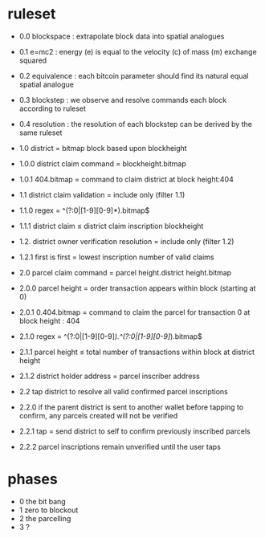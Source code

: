 # ruleset

- 0.0 blockspace : extrapolate block data into spatial analogues
- 0.1 e=mc2 : energy (e) is equal to the velocity (c) of mass (m) exchange squared
- 0.2 equivalence : each bitcoin parameter should find its natural equal spatial analogue
- 0.3 blockstep : we observe and resolve commands each block according to ruleset
- 0.4 resolution : the resolution of each blockstep can be derived by the same ruleset

- 1.0 district = bitmap block based upon blockheight
- 1.0.0 district claim command = blockheight.bitmap 
- 1.0.1 404.bitmap = command to claim district at block height:404
- 1.1 district claim validation = include only (filter 1.1)
- 1.1.0 regex =  ^(?:0|[1-9][0-9]*)\.bitmap$
- 1.1.1 district claim ≤ district claim inscription blockheight
- 1.2. district owner verification resolution = include only (filter 1.2)
- 1.2.1 first is first = lowest inscription number of valid claims

- 2.0 parcel claim command = parcel height.district height.bitmap
- 2.0.0 parcel height = order transaction appears within block (starting at 0)
- 2.0.1 0.404.bitmap = command to claim the parcel for transaction 0 at block height : 404
- 2.1.0 regex = ^(?:0|[1-9][0-9]*)\.^(?:0|[1-9][0-9]*)\.bitmap$
- 2.1.1 parcel height ≤ total number of transactions within block at district height
- 2.1.2 district holder address = parcel inscriber address
- 2.2 tap district to resolve all valid confirmed parcel inscriptions
- 2.2.0 if the parent district is sent to another wallet before tapping to confirm, any parcels created will not be verified
- 2.2.1 tap = send district to self to confirm previously inscribed parcels
- 2.2.2 parcel inscriptions remain unverified until the user taps

# phases

- 0 the bit bang
- 1  zero to blockout
- 2 the parcelling
- 3 ?
